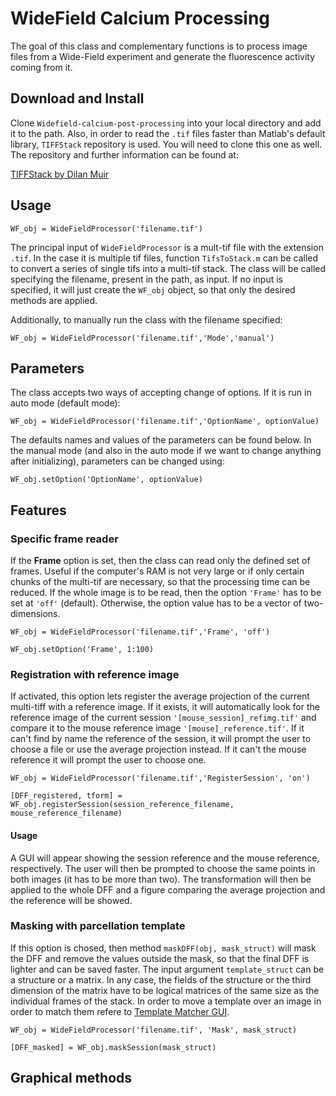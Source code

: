 # WideField Calcium Processing

The goal of this class and complementary functions is to process image files from a Wide-Field experiment and generate the fluorescence activity coming from it. 

## Download and Install

Clone `Widefield-calcium-post-processing` into your local directory and add it to the path. Also, in order to read the `.tif` files faster than Matlab's default library, `TIFFStack` repository is used. You will need to clone this one as well. The repository and further information can be found at:

[TIFFStack by Dilan Muir](https://github.com/DylanMuir/TIFFStack) 

## Usage

```
WF_obj = WideFieldProcessor('filename.tif')
```

The principal input of `WideFieldProcessor` is a mult-tif file with the extension `.tif`. In the case it is multiple tif files, function `TifsToStack.m` can be called to convert a series of single tifs into a multi-tif stack. The class will be called specifying the filename, present in the path, as input. If no input is specified, it will just create the `WF_obj` object, so that only the desired methods are applied. 

Additionally, to manually run the class with the filename specified:

```
WF_obj = WideFieldProcessor('filename.tif','Mode','manual')
```


## Parameters

The class accepts two ways of accepting change of options. If it is run in auto mode (default mode):

```
WF_obj = WideFieldProcessor('filename.tif','OptionName', optionValue)
```

The defaults names and values of the parameters can be found below. In the manual mode (and also in the auto mode if we want to change anything after initializing), parameters can be changed using:

```
WF_obj.setOption('OptionName', optionValue)
```

## Features

### Specific frame reader

If the **Frame** option is set, then the class can read only the defined set of frames. Useful if the computer's RAM is not very large or if only certain chunks of the multi-tif are necessary, so that the processing time can be reduced. If the whole image is to be read, then the option `'Frame'` has to be set at `'off'` (default). Otherwise, the option value has to be a vector of two-dimensions.

```
WF_obj = WideFieldProcessor('filename.tif','Frame', 'off')
```

```
WF_obj.setOption('Frame', 1:100)
```

### Registration with reference image

If activated, this option lets register the average projection of the current multi-tiff with a reference image. If it exists, it will automatically look for the reference image of the current session `'[mouse_session]_refimg.tif'` and compare it to the mouse reference image `'[mouse]_reference.tif'`. If it can't find by name the reference of the session, it will prompt the user to choose a file or use the average projection instead. If it can't the mouse reference it will prompt the user to choose one.

```
WF_obj = WideFieldProcessor('filename.tif','RegisterSession', 'on')
```

```
[DFF_registered, tform] = WF_obj.registerSession(session_reference_filename, mouse_reference_filename)
```

#### Usage

A GUI will appear showing the session reference and the mouse reference, respectively. The user will then be prompted to choose the same points in both images (it has to be more than two). The transformation will then be applied to the whole DFF and a figure comparing the average projection and the reference will be showed. 

### Masking with parcellation template

If this option is chosed, then method `maskDFF(obj, mask_struct)` will mask the DFF and remove the values outside the mask, so that the final DFF is lighter and can be saved faster. The input argument `template_struct` can be a structure or a matrix. In any case, the fields of the structure or the third dimension of the matrix have to be logical matrices of the same size as the individual frames of the stack. In order to move a template over an image in order to match them refere to  [Template Matcher GUI](https://github.com/s-acosta/Template-matcher-GUI).

```
WF_obj = WideFieldProcessor('filename.tif', 'Mask', mask_struct)
```
```
[DFF_masked] = WF_obj.maskSession(mask_struct)
```

## Graphical methods







